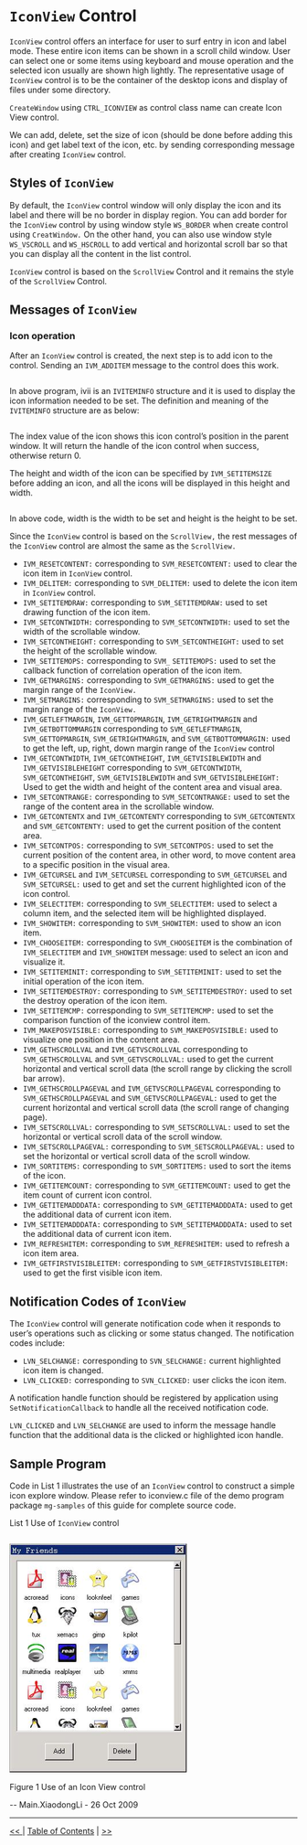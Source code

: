 # `IconView` Control

`IconView` control offers an interface for user to surf entry in icon and label
mode. These entire icon items can be shown in a scroll child window. User can
select one or some items using keyboard and mouse operation and the selected
icon usually are shown high lightly. The representative usage of `IconView`
control is to be the container of the desktop icons and display of files under
some directory.

`CreateWindow` using `CTRL_ICONVIEW` as control class name can create Icon View
control. 

We can add, delete, set the size of icon (should be done before adding this
icon) and get label text of the icon, etc. by sending corresponding message
after creating `IconView` control.

## Styles of `IconView`

By default, the `IconView` control window will only display the icon and its
label and there will be no border in display region. You can add border for the
`IconView` control by using window style `WS_BORDER` when create control using
`CreatWindow.` On the other hand, you can also use window style `WS_VSCROLL` 
and `WS_HSCROLL` to add vertical and horizontal scroll bar so that you can
display all the content in the list control.

`IconView` control is based on the `ScrollView` Control and it remains the 
style of the `ScrollView` Control.

## Messages of `IconView`
### Icon operation

After an `IconView` control is created, the next step is to add icon to the
control. Sending an `IVM_ADDITEM` message to the control does this work.

```
```

In above program, ivii is an `IVITEMINFO` structure and it is used to display
the icon information needed to be set. The definition and meaning of the
`IVITEMINFO` structure are as below:

```
```

The index value of the icon shows this icon control’s position in the parent
window. It will return the handle of the icon control when success, otherwise
return 0.

The height and width of the icon can be specified by `IVM_SETITEMSIZE` before
adding an icon, and all the icons will be displayed in this height and width.

```
```

In above code, width is the width to be set and height is the height to be set.

Since the `IconView` control is based on the `ScrollView,` the rest messages of
the `IconView` control are almost the same as the `ScrollView.`
- `IVM_RESETCONTENT:` corresponding to `SVM_RESETCONTENT:` used to clear the
icon item in `IconView` control.
- `IVM_DELITEM:` corresponding to `SVM_DELITEM:` used to delete the icon item 
in `IconView` control.
- `IVM_SETITEMDRAW:` corresponding to `SVM_SETITEMDRAW:` used to set drawing
function of the icon item.
- `IVM_SETCONTWIDTH:` corresponding to `SVM_SETCONTWIDTH:` used to set the 
width of the scrollable window.
- `IVM_SETCONTHEIGHT:` corresponding to `SVM_SETCONTHEIGHT:` used to set the
height of the scrollable window.
- `IVM_SETITEMOPS:` corresponding to `SVM_` `SETITEMOPS:` used to set the
callback function of correlation operation of the icon item.
- `IVM_GETMARGINS:` corresponding to `SVM_GETMARGINS:` used to get the margin
range of the `IconView.`
- `IVM_SETMARGINS:` corresponding to `SVM_SETMARGINS:` used to set the margin
range of the `IconView.`
- `IVM_GETLEFTMARGIN`, `IVM_GETTOPMARGIN`, `IVM_GETRIGHTMARGIN` and
`IVM_GETBOTTOMMARGIN` corresponding to `SVM_GETLEFTMARGIN`, `SVM_GETTOPMARGIN`,
`SVM_GETRIGHTMARGIN`, and `SVM_GETBOTTOMMARGIN:` used to get the left, up,
right, down margin range of the `IconView` control
- `IVM_GETCONTWIDTH`, `IVM_GETCONTHEIGHT`, `IVM_GETVISIBLEWIDTH` and
`IVM_GETVISIBLEHEIGHT` corresponding to `SVM_GETCONTWIDTH`, 
`SVM_GETCONTHEIGHT`, `SVM_GETVISIBLEWIDTH` and `SVM_GETVISIBLEHEIGHT:` Used to
get the width and height of the content area and visual area.
- `IVM_SETCONTRANGE:` corresponding to `SVM_SETCONTRANGE:` used to set the 
range of the content area in the scrollable window.
- `IVM_GETCONTENTX` and `IVM_GETCONTENTY` corresponding to `SVM_GETCONTENTX` 
and `SVM_GETCONTENTY:` used to get the current position of the content area.
- `IVM_SETCONTPOS:` corresponding to `SVM_SETCONTPOS:` used to set the current
position of the content area, in other word, to move content area to a specific
position in the visual area.
- `IVM_GETCURSEL` and `IVM_SETCURSEL` corresponding to `SVM_GETCURSEL` and
`SVM_SETCURSEL:` used to get and set the current highlighted icon of the icon
control. 
- `IVM_SELECTITEM:` corresponding to `SVM_SELECTITEM:` used to select a column
item, and the selected item will be highlighted displayed.
- `IVM_SHOWITEM:` corresponding to `SVM_SHOWITEM:` used to show an icon item.
- `IVM_CHOOSEITEM:` corresponding to `SVM_CHOOSEITEM` is the combination of
`IVM_SELECTITEM` and `IVM_SHOWITEM` message: used to select an icon and
visualize it.
- `IVM_SETITEMINIT:` corresponding to `SVM_SETITEMINIT:` used to set the 
initial operation of the icon item.
- `IVM_SETITEMDESTROY:` corresponding to `SVM_SETITEMDESTROY:` used to set the
destroy operation of the icon item.
- `IVM_SETITEMCMP:` corresponding to `SVM_SETITEMCMP:` used to set the
comparison function of the iconview control item.
- `IVM_MAKEPOSVISIBLE:` corresponding to `SVM_MAKEPOSVISIBLE:` used to 
visualize one position in the content area.
- `IVM_GETHSCROLLVAL` and `IVM_GETVSCROLLVAL` corresponding to 
`SVM_GETHSCROLLVAL` and `SVM_GETVSCROLLVAL:` used to get the current horizontal
and vertical scroll data (the scroll range by clicking the scroll bar arrow).
- `IVM_GETHSCROLLPAGEVAL` and `IVM_GETVSCROLLPAGEVAL` corresponding to
`SVM_GETHSCROLLPAGEVAL` and `SVM_GETVSCROLLPAGEVAL:` used to get the current
horizontal and vertical scroll data (the scroll range of changing page).
- `IVM_SETSCROLLVAL:` corresponding to `SVM_SETSCROLLVAL:` used to set the
horizontal or vertical scroll data of the scroll window.
- `IVM_SETSCROLLPAGEVAL:` corresponding to `SVM_SETSCROLLPAGEVAL:` used to set
the horizontal or vertical scroll data of the scroll window.
- `IVM_SORTITEMS:` corresponding to `SVM_SORTITEMS:` used to sort the items of
the icon.
- `IVM_GETITEMCOUNT:` corresponding to `SVM_GETITEMCOUNT:` used to get the item
count of current icon control.
- `IVM_GETITEMADDDATA:` corresponding to `SVM_GETITEMADDDATA:` used to get the
additional data of current icon item.
- `IVM_SETITEMADDDATA:` corresponding to `SVM_SETITEMADDDATA:` used to set the
additional data of current icon item.
- `IVM_REFRESHITEM:` corresponding to `SVM_REFRESHITEM:` used to refresh a icon
item area.
- `IVM_GETFIRSTVISIBLEITEM:` corresponding to `SVM_GETFIRSTVISIBLEITEM:` used 
to get the first visible icon item.

## Notification Codes of `IconView`

The `IconView` control will generate notification code when it responds to
user’s operations such as clicking or some status changed. The notification
codes include:
- `LVN_SELCHANGE:` corresponding to `SVN_SELCHANGE:` current highlighted icon
item is changed.
- `LVN_CLICKED:` corresponding to `SVN_CLICKED:` user clicks the icon item.

A notification handle function should be registered by application using
`SetNotificationCallback` to handle all the received notification code.

`LVN_CLICKED` and `LVN_SELCHANGE` are used to inform the message handle 
function that the additional data is the clicked or highlighted icon handle.

## Sample Program

Code in List 1 illustrates the use of an `IconView` control to construct a
simple icon explore window. Please refer to iconview.c file of the demo program
package `mg-samples` of this guide for complete source code.


List 1 Use of `IconView` control

```
```



![alt](figures/38.1.jpeg)

Figure 1 Use of an Icon View control


-- Main.XiaodongLi - 26 Oct 2009


----

[&lt;&lt; ](MiniGUIProgGuidePart.md) |
[Table of Contents](README.md) |
[ &gt;&gt;](MiniGUIProgGuidePart.md)

[Release Notes for MiniGUI 3.2]: /supplementary-docs/Release-Notes-for-MiniGUI-3.2.md
[Release Notes for MiniGUI 4.0]: /supplementary-docs/Release-Notes-for-MiniGUI-4.0.md
[Showing Text in Complex or Mixed Scripts]: /supplementary-docs/Showing-Text-in-Complex-or-Mixed-Scripts.md
[Supporting and Using Extra Input Messages]: /supplementary-docs/Supporting-and-Using-Extra-Input-Messages.md
[Using CommLCD NEWGAL Engine and Comm IAL Engine]: /supplementary-docs/Using-CommLCD-NEWGAL-Engine-and-Comm-IAL-Engine.md
[Using Enhanced Font Interfaces]: /supplementary-docs/Using-Enhanced-Font-Interfaces.md
[Using Images and Fonts on System without File System]: /supplementary-docs/Using-Images-and-Fonts-on-System-without-File-System.md
[Using SyncUpdateDC to Reduce Screen Flicker]: /supplementary-docs/Using-SyncUpdateDC-to-Reduce-Screen-Flicker.md
[Writing DRI Engine Driver for Your GPU]: /supplementary-docs/Writing-DRI-Engine-Driver-for-Your-GPU.md
[Writing MiniGUI Apps for 64-bit Platforms]: /supplementary-docs/Writing-MiniGUI-Apps-for-64-bit-Platforms.md

[Quick Start]: /user-manual/MiniGUIUserManualQuickStart.md
[Building MiniGUI]: /user-manual/MiniGUIUserManualBuildingMiniGUI.md
[Compile-time Configuration]: /user-manual/MiniGUIUserManualCompiletimeConfiguration.md
[Runtime Configuration]: /user-manual/MiniGUIUserManualRuntimeConfiguration.md
[Tools]: /user-manual/MiniGUIUserManualTools.md
[Feature List]: /user-manual/MiniGUIUserManualFeatureList.md

[MiniGUI Overview]: /MiniGUI-Overview.md
[MiniGUI User Manual]: /user-manual/README.md
[MiniGUI Programming Guide]: /programming-guide/README.md
[MiniGUI Porting Guide]: /porting-guide/README.md
[MiniGUI Supplementary Documents]: /supplementary-docs/README.md
[MiniGUI API Reference Manuals]: /api-reference/README.md

[MiniGUI Official Website]: http://www.minigui.com
[Beijing FMSoft Technologies Co., Ltd.]: https://www.fmsoft.cn
[FMSoft Technologies]: https://www.fmsoft.cn
[HarfBuzz]: https://www.freedesktop.org/wiki/Software/HarfBuzz/
